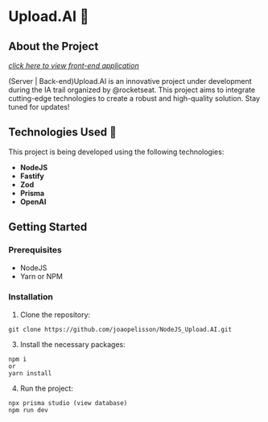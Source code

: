 

# Upload.AI 🤖

## About the Project
_[click here to view front-end application](https://github.com/joaopelisson/ReactJS_Upload.AI)_

(Server | Back-end)Upload.AI is an innovative project under development during the <NLW/> IA trail organized by @rocketseat. This project aims to integrate cutting-edge technologies to create a robust and high-quality solution. Stay tuned for updates!

## Technologies Used 🚀

This project is being developed using the following technologies:

- **NodeJS**
- **Fastify**
- **Zod**
- **Prisma**
- **OpenAI**

## Getting Started

### Prerequisites

- NodeJS
- Yarn or NPM

### Installation


1. Clone the repository: 

```
git clone https://github.com/joaopelisson/NodeJS_Upload.AI.git
```

3. Install the necessary packages:
```
npm i
or
yarn install
```

4. Run the project:
````
npx prisma studio (view database)
npm run dev
````